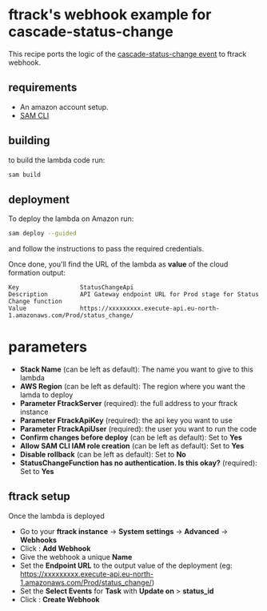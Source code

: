 # ftrack's webhook example for cascade-status-change

This recipe ports the logic of the [cascade-status-change event](https://github.com/ftrackhq/ftrack-recipes/tree/main/python/events/cascade-status-changes-0.0.0) to ftrack webhook.

## requirements

* An amazon account setup.
* [SAM CLI](https://docs.aws.amazon.com/serverless-application-model/latest/developerguide/install-sam-cli.html)


## building
to build the lambda code run:

```bash
sam build
```


## deployment
To deploy the lambda on Amazon run:

```bash
sam deploy --guided
```

and follow the instructions to pass the required credentials.

Once done, you'll find the URL of the lambda as **value** of the cloud formation output:

```
Key                 StatusChangeApi
Description         API Gateway endpoint URL for Prod stage for Status Change function
Value               https://xxxxxxxxx.execute-api.eu-north-1.amazonaws.com/Prod/status_change/
```

# parameters

* **Stack Name** (can be left as default): The name you want to give to this lambda
* **AWS Region** (can be left as default): The region where you want the lamda to deploy
* **Parameter FtrackServer** (required): the full address to your ftrack instance
* **Parameter FtrackApiKey** (required): the api key you want to use
* **Parameter FtrackApiUser** (required): the user you want to run the code
* **Confirm changes before deploy** (can be left as default): Set to **Yes**
* **Allow SAM CLI IAM role creation** (can be left as default): Set to **Yes**
* **Disable rollback**  (can be left as default): Set to **No**
* **StatusChangeFunction has no authentication. Is this okay?**  (required): Set to **Yes**

## ftrack setup

Once the lambda is deployed 
* Go to your **ftrack instance** &rarr; **System settings** &rarr; **Advanced** &rarr; **Webhooks**
* Click : **Add Webhook**
* Give the webhook a unique **Name**
* Set the **Endpoint URL** to the output value of the deployment  (eg: https://xxxxxxxxx.execute-api.eu-north-1.amazonaws.com/Prod/status_change/)
* Set the **Select Events** for **Task** with **Update on** > **status_id**
* Click : **Create Webhook**
